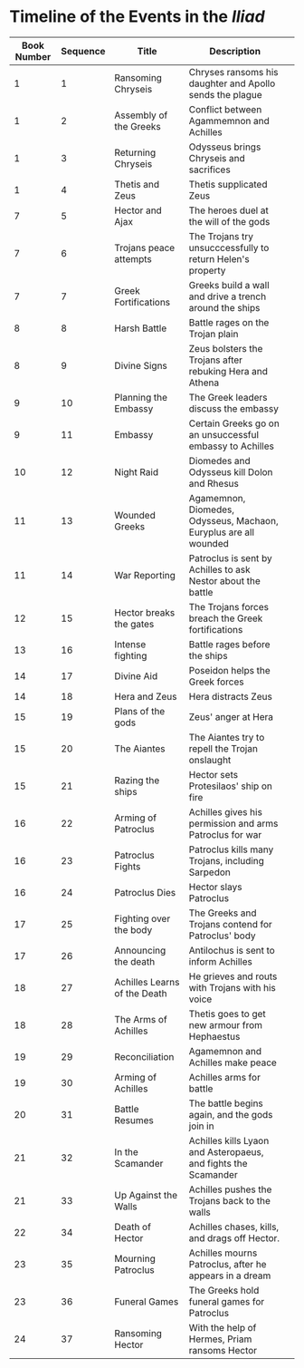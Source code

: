 # Timeline of the Events in the *Iliad*

| Book Number  | Sequence  | Title  | Description  |   |
|---|---|---|---|---|
| 1  | 1  | Ransoming Chryseis | Chryses ransoms his daughter and Apollo sends the plague |   |
| 1  | 2  | Assembly of the Greeks  | Conflict between Agammemnon and Achilles  |   |
| 1  | 3  | Returning Chryseis  | Odysseus brings Chryseis and sacrifices  |   |
| 1  | 4  | Thetis and Zeus  | Thetis supplicated Zeus  |   |
| 7  | 5  | Hector and Ajax  | The heroes duel at the will of the gods  |   |
| 7  | 6  | Trojans peace attempts  | The Trojans try unsucccessfully to return Helen's property  |   |
| 7  | 7  | Greek Fortifications  | Greeks build a wall and drive a trench around the ships  |   |
| 8  | 8  | Harsh Battle  | Battle rages on the Trojan plain  |   |
| 8  | 9  | Divine Signs  | Zeus bolsters the Trojans after rebuking Hera and Athena  |   |
| 9  | 10  |  Planning the Embassy | The Greek leaders discuss the embassy  |   |
| 9  | 11  | Embassy  | Certain Greeks go on an unsuccessful embassy to Achilles  |   |
| 10  | 12  | Night Raid  | Diomedes and Odysseus kill Dolon and Rhesus  |   |
| 11  | 13  | Wounded Greeks  | Agamemnon, Diomedes, Odysseus, Machaon, Euryplus are all wounded  |   |
| 11  | 14  | War Reporting  | Patroclus is sent by Achilles to ask Nestor about the battle  |   |
| 12  | 15  | Hector breaks the gates  | The Trojans forces breach the Greek fortifications  |   |
| 13  | 16  | Intense fighting  | Battle rages before the ships  |   |
| 14  | 17  | Divine Aid  | Poseidon helps the Greek forces  |   |
| 14  | 18  | Hera and Zeus  | Hera distracts Zeus  |   |
| 15  | 19  | Plans of the gods  | Zeus' anger at Hera  |   |
| 15  | 20  | The Aiantes  | The Aiantes try to repell the Trojan onslaught  |   |
| 15  | 21  |  Razing the ships | Hector sets Protesilaos' ship on fire  |   |
| 16  | 22  | Arming of Patroclus   | Achilles gives his permission and arms Patroclus for war  |   |
| 16  | 23  | Patroclus Fights  | Patroclus kills many Trojans, including Sarpedon  |   |
| 16  | 24  | Patroclus Dies  | Hector slays Patroclus  |   |
| 17  | 25  | Fighting over the body  | The Greeks and Trojans contend for Patroclus' body  |   |
| 17  | 26  | Announcing the death  | Antilochus is sent to inform Achilles  |   |
| 18  | 27  | Achilles Learns of the Death  | He grieves and routs with Trojans with his voice  |   |
| 18  | 28  | The Arms of Achilles  | Thetis goes to get new armour from Hephaestus  |   |
| 19  | 29  | Reconciliation  | Agamemnon and Achilles make peace  |   |
| 19  | 30  | Arming of Achilles  | Achilles arms for battle  |   |
| 20  | 31  | Battle Resumes  | The battle begins again, and the gods join in  |   |
| 21  | 32  | In the Scamander  | Achilles kills Lyaon and Asteropaeus, and fights the Scamander  |   |
| 21  | 33  | Up Against the Walls  | Achilles pushes the Trojans back to the walls  |   |
| 22  | 34  | Death of Hector  | Achilles chases, kills, and drags off Hector.   |   |
| 23  | 35  | Mourning Patroclus  | Achilles mourns Patroclus, after he appears in a dream  |   |
| 23  | 36  | Funeral Games  | The Greeks hold funeral games for Patroclus  |   |
| 24  | 37  | Ransoming Hector  | With the help of Hermes, Priam ransoms Hector  |   |
